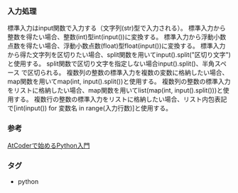 ### 入力処理
標準入力はinput関数で入力する（文字列(str)型で入力される）。
標準入力から整数を得たい場合、整数(int)型int(input())に変換する。
標準入力から浮動小数点数を得たい場合、浮動小数点数(float)型float(input())に変換する。
標準入力から得た文字列を区切りたい場合、split関数を用いてinput().split("区切り文字")と使用する。
split関数で区切り文字を指定しない場合input().split()、半角スペース で区切られる。
複数列の整数の標準入力を複数の変数に格納したい場合、map関数を用いてmap(int, input().split())と使用する。
複数列の整数の標準入力をリストに格納したい場合、map関数を用いてlist(map(int, input().split()))と使用する。
複数行の整数の標準入力をリストに格納したい場合、リスト内包表記で[int(input()) for 変数名 in range(入力行数)]と使用する。

### 参考
[AtCoderで始めるPython入門](https://qiita.com/KoyanagiHitoshi/items/3286fbc65d56dd67737c)

### タグ
* python
